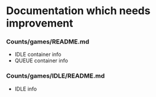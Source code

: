 # Documentation which needs improvement

### Counts/games/README.md
- IDLE container info
- QUEUE container info

### Counts/games/IDLE/README.md
- IDLE info